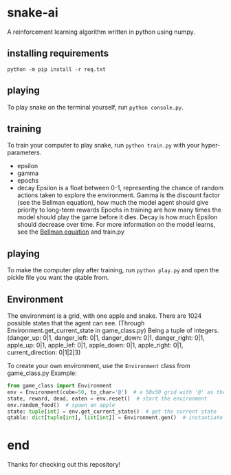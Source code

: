 # snake-ai
A reinforcement learning algorithm written in python using numpy.
## installing requirements
`python -m pip install -r req.txt`
## playing
To play snake on the terminal yourself, run `python console.py`.
## training
To train your computer to play snake, run `python train.py` with your hyper-parameters.
* epsilon
* gamma
* epochs
* decay
Epsilon is a float between 0-1, representing the chance of random actions taken to explore the environment.
Gamma is the discount factor (see the Bellman equation), how much the model agent should give priority to long-term rewards
Epochs in training are how many times the model should play the game before it dies.
Decay is how much Epsilon should decrease over time.
For more information on the model learns, see the [Bellman equation](https://en.wikipedia.org/wiki/Bellman_equation) and train.py
## playing
To make the computer play after training, run `python play.py` and open the pickle file you want the qtable from.
## Environment
The environment is a grid, with one apple and snake.
There are 1024 possible states that the agent can see.
(Through Environment.get_current_state in game_class.py)
Being a tuple of integers.
(danger_up: 0|1, danger_left: 0|1, danger_down: 0|1, danger_right: 0|1, apple_up: 0|1, apple_lef: 0|1, apple_down: 0|1, apple_right: 0|1, current_direction: 0|1|2|3)

To create your own environment, use the `Environment` class from game_class.py
Example:
```python
from game_class import Environment
env = Environment(cube=50, to_char='@')  # a 50x50 grid with '@' as the character used.
state, reward, dead, eaten = env.reset()  # start the environment
env.random_food()  # spawn an apple
state: tuple[int] = env.get_current_state()  # get the current state
qtable: dict[tuple[int], list[int]] = Environment.gen()  # instantiate the q-table
```
# end
Thanks for checking out this repository!
